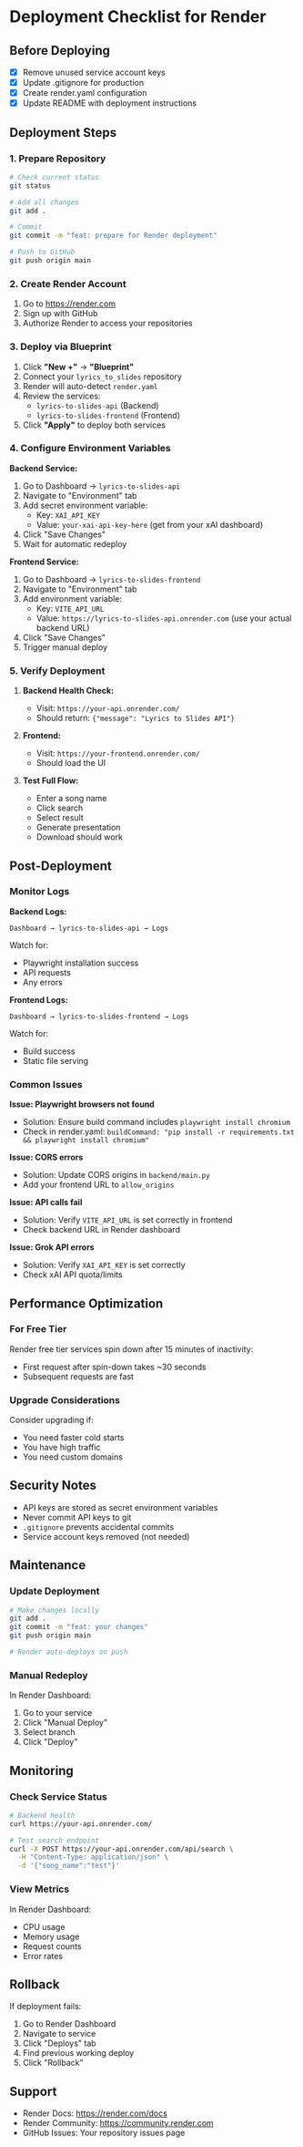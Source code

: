 # Deployment Checklist for Render

## Before Deploying

- [x] Remove unused service account keys
- [x] Update .gitignore for production
- [x] Create render.yaml configuration
- [x] Update README with deployment instructions

## Deployment Steps

### 1. Prepare Repository

```bash
# Check current status
git status

# Add all changes
git add .

# Commit
git commit -m "feat: prepare for Render deployment"

# Push to GitHub
git push origin main
```

### 2. Create Render Account

1. Go to https://render.com
2. Sign up with GitHub
3. Authorize Render to access your repositories

### 3. Deploy via Blueprint

1. Click **"New +"** → **"Blueprint"**
2. Connect your `lyrics_to_slides` repository
3. Render will auto-detect `render.yaml`
4. Review the services:
   - `lyrics-to-slides-api` (Backend)
   - `lyrics-to-slides-frontend` (Frontend)
5. Click **"Apply"** to deploy both services

### 4. Configure Environment Variables

**Backend Service:**
1. Go to Dashboard → `lyrics-to-slides-api`
2. Navigate to "Environment" tab
3. Add secret environment variable:
   - Key: `XAI_API_KEY`
   - Value: `your-xai-api-key-here` (get from your xAI dashboard)
4. Click "Save Changes"
5. Wait for automatic redeploy

**Frontend Service:**
1. Go to Dashboard → `lyrics-to-slides-frontend`
2. Navigate to "Environment" tab
3. Add environment variable:
   - Key: `VITE_API_URL`
   - Value: `https://lyrics-to-slides-api.onrender.com` (use your actual backend URL)
4. Click "Save Changes"
5. Trigger manual deploy

### 5. Verify Deployment

1. **Backend Health Check:**
   - Visit: `https://your-api.onrender.com/`
   - Should return: `{"message": "Lyrics to Slides API"}`

2. **Frontend:**
   - Visit: `https://your-frontend.onrender.com/`
   - Should load the UI

3. **Test Full Flow:**
   - Enter a song name
   - Click search
   - Select result
   - Generate presentation
   - Download should work

## Post-Deployment

### Monitor Logs

**Backend Logs:**
```
Dashboard → lyrics-to-slides-api → Logs
```
Watch for:
- Playwright installation success
- API requests
- Any errors

**Frontend Logs:**
```
Dashboard → lyrics-to-slides-frontend → Logs
```
Watch for:
- Build success
- Static file serving

### Common Issues

**Issue: Playwright browsers not found**
- Solution: Ensure build command includes `playwright install chromium`
- Check in render.yaml: `buildCommand: "pip install -r requirements.txt && playwright install chromium"`

**Issue: CORS errors**
- Solution: Update CORS origins in `backend/main.py`
- Add your frontend URL to `allow_origins`

**Issue: API calls fail**
- Solution: Verify `VITE_API_URL` is set correctly in frontend
- Check backend URL in Render dashboard

**Issue: Grok API errors**
- Solution: Verify `XAI_API_KEY` is set correctly
- Check xAI API quota/limits

## Performance Optimization

### For Free Tier

Render free tier services spin down after 15 minutes of inactivity:
- First request after spin-down takes ~30 seconds
- Subsequent requests are fast

### Upgrade Considerations

Consider upgrading if:
- You need faster cold starts
- You have high traffic
- You need custom domains

## Security Notes

- API keys are stored as secret environment variables
- Never commit API keys to git
- `.gitignore` prevents accidental commits
- Service account keys removed (not needed)

## Maintenance

### Update Deployment

```bash
# Make changes locally
git add .
git commit -m "feat: your changes"
git push origin main

# Render auto-deploys on push
```

### Manual Redeploy

In Render Dashboard:
1. Go to your service
2. Click "Manual Deploy"
3. Select branch
4. Click "Deploy"

## Monitoring

### Check Service Status

```bash
# Backend health
curl https://your-api.onrender.com/

# Test search endpoint
curl -X POST https://your-api.onrender.com/api/search \
  -H "Content-Type: application/json" \
  -d '{"song_name":"test"}'
```

### View Metrics

In Render Dashboard:
- CPU usage
- Memory usage
- Request counts
- Error rates

## Rollback

If deployment fails:
1. Go to Render Dashboard
2. Navigate to service
3. Click "Deploys" tab
4. Find previous working deploy
5. Click "Rollback"

## Support

- Render Docs: https://render.com/docs
- Render Community: https://community.render.com
- GitHub Issues: Your repository issues page
